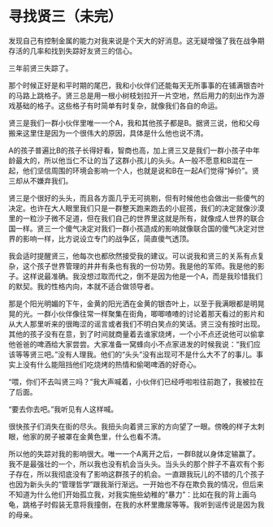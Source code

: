 # 寻找贤三（未完）
发现自己有控制金属的能力对我来说是个天大的好消息。这无疑增强了我在战争期存活的几率和找到失踪好友贤三的信心。

三年前贤三失踪了。

那个时候正好是和平时期的尾巴，我和小伙伴们还能每天无所事事的在铺满银杏叶的马路上跳格子。贤三总是用一根小树枝划拉开一片空地，然后用力的刻出作为游戏基础的格子。这些格子有时简单有时复杂，就像我们各自的命运。

贤三是我们一群小伙伴里唯一一个A，我和其他孩子都是B。据贤三说，他和父母搬来这里住是因为一个很伟大的原因，具体是什么他也说不清。

A的孩子普遍比B的孩子长得好看，智商也高，加上贤三又是我们一群小孩子中年龄最大的，所以他当仁不让的当了这群小孩儿的头头。A一般不愿意和B混在一起，他们坚信周围的环境会影响一个人，也就是说和B在一起A们觉得“掉价”。贤三却从不嫌弃我们。

贤三是个很好的头头，而且各方面几乎无可挑剔，但有时候他也会做出一些傻气的决定。也许在大人眼里我们只是一群整天跑来跑去的小屁孩，我们的决定就像沙漠里的一粒沙子微不足道，但在我们自己的世界里这就是所有，就像成人世界的联合国一样。贤三一个傻气决定对我们一群小孩造成的影响就像联合国的傻气决定对世界的影响一样，比方说设立专门的战争区，简直傻气透顶。

我会适时提醒贤三，他每次也都欣然接受我的建议。可以说我和贤三的关系有点复杂，这个孩子世界管理的井井有条也有我的一份功劳。我是他的军师。我是他的影子。这样说最准确。我没想过取而代之，倒不是因为他是一个A，而是我珍惜我们的默契。我的性格内向，本就不适合做领导者。

那是个阳光明媚的下午，金黄的阳光洒在金黄的银杏叶上，以至于我满眼都是明晃晃的光。一群小伙伴像往常一样聚集在街角，唧唧喳喳的讨论着那天看过的影片和从大人那里听来的很晦涩的谣言或者我们不明白笑点的笑话。贤三没有按时出现。其他的孩子没有在意，到了时间就商量着去谁家烧烤，一个小不点还说他可以偷拿他爸爸的啤酒给大家尝尝。大家准备一窝蜂向小不点家进发的时候我说：“我们应该等等贤三吧。”没有人理我。他们的“头头”没有出现可不是什么大不了的事儿。事实上没有什么能阻挡他们吃烧烤的热情和偷喝啤酒的好奇心。

“喂，你们不去叫贤三吗？”我大声喊着，小伙伴们已经呼啦啦往前跑了，我被拉在了后面。

“要去你去吧。”我听见有人这样喊。

很快孩子们消失在街的尽头。我扭头向着贤三家的方向望了一眼。傍晚的样子太刺眼，他家的房子被罩在金黄色里，什么也看不清。


所以他的失踪对我的影响很大。唯一一个A离开之后，一群B就以身体定输赢了。我不是最强壮的一个，所以我也没有机会当头头。当头头的那个胖子不喜欢有个影子存在，所以我彻底没有了影响这群孩子的机会。一直跟我玩儿的不错的几个孩子也因为新头头的“管理哲学”跟我渐行渐远。一开始也不存在欺负我的情况，但后来不知道为什么他们开始孤立我，对我实施些幼稚的“暴力”：比如在我的背上画乌龟，跳格子时假装无意将我撞倒，在我的水杯里撒尿等等。我听到谣传说是因为我的母亲。